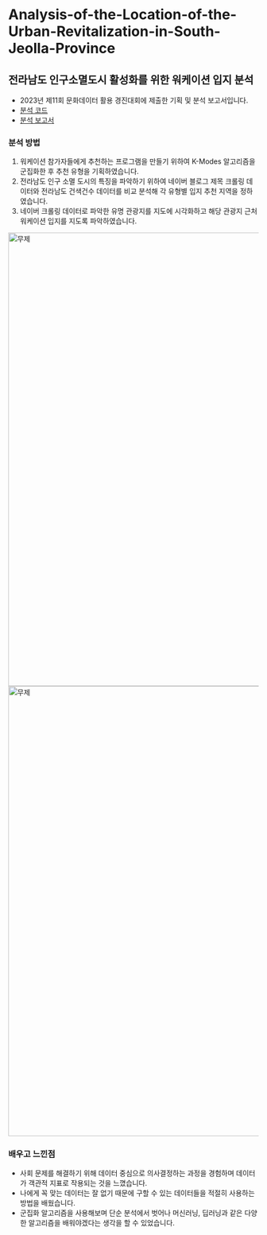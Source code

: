 # Analysis-of-the-Location-of-the-Urban-Revitalization-in-South-Jeolla-Province
## 전라남도 인구소멸도시 활성화를 위한 워케이션 입지 분석
* 2023년 제11회 문화데이터 활용 경진대회에 제출한 기획 및 분석 보고서입니다.
* [분석 코드](https://drive.google.com/file/d/1FLNbXnO_y69HzHWMoBnxvsB3cyVWnvhu/view?usp=sharing)
* [분석 보고서](https://drive.google.com/file/d/1v-dPrnEdy-rkep-oLFp_IHk2ew9hN2o0/view?usp=sharing)

### 분석 방법
1. 워케이션 참가자들에게 추천하는 프로그램을 만들기 위하여 K-Modes 알고리즘을 군집화한 후 추천 유형을 기획하였습니다.
2. 전라남도 인구 소멸 도시의 특징을 파악하기 위하여 네이버 블로그 제목 크롤링 데이터와 전라남도 건색건수 데이터를 비교 분석해 각 유형별 입지 추천 지역을 정하였습니다.
3. 네이버 크롤링 데이터로 파악한 유명 관광지를 지도에 시각화하고 해당 관광지 근처 워케이션 입지를 지도록 파악하였습니다.

<img width="913" alt="무제" src="https://github.com/shinala0602/Analysis-of-the-Location-of-the-Urban-Revitalization-in-South-Jeolla-Province/assets/59050396/9255510f-7985-42e9-9150-e8a01a91817a">

<img width="906" alt="무제" src="https://github.com/shinala0602/Analysis-of-the-Location-of-the-Urban-Revitalization-in-South-Jeolla-Province/assets/59050396/4f496f96-5f45-4e33-8d1d-e9e7fa28ad7b">

### 배우고 느낀점  
* 사회 문제를 해결하기 위해 데이터 중심으로 의사결정하는 과정을 경험하며 데이터가 객관적 지표로 작용되는 것을 느꼈습니다.
* 나에게 꼭 맞는 데이터는 잘 없기 때문에 구할 수 있는 데이터들을 적절히 사용하는 방법을 배웠습니다.
* 군집화 알고리즘을 사용해보며 단순 분석에서 벗어나 머신러닝, 딥러닝과 같은 다양한 알고리즘을 배워야겠다는 생각을 할 수 있었습니다.
